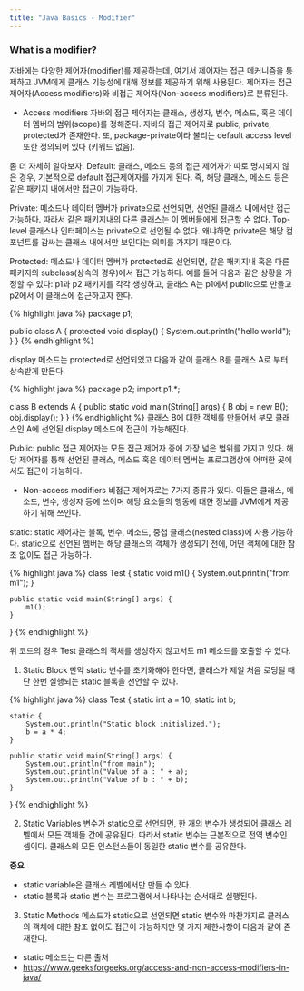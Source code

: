 ```yaml
---
title: "Java Basics - Modifier"
---
```


### What is a modifier?
자바에는 다양한 제어자(modifier)를 제공하는데, 여기서 제어자는 접근 메커니즘을 통제하고 JVM에게 클래스 기능성에 대해 정보를 제공하기 위해 사용된다.
제어자는 접근 제어자(Access modifiers)와 비접근 제어자(Non-access modifiers)로 분류된다.

- Access modifiers
자바의 접근 제어자는 클래스, 생성자, 변수, 메소드, 혹은 데이터 멤버의 범위(scope)를 정해준다.
자바의 접근 제어자로 public, private, protected가 존재한다. 또, package-private이라 불리는 default access level또한 정의되어 있다 (키워드 없음).

좀 더 자세히 알아보자.
Default: 클래스, 메소드 등의 접근 제어자가 따로 명시되지 않은 경우, 기본적으로 default 접근제어자를 가지게 된다. 즉, 해당 클래스, 메소드 등은 같은 패키지 내에서만 접근이 가능하다.

Private: 메소드나 데이터 멤버가 private으로 선언되면, 선언된 클래스 내에서만 접근 가능하다. 따라서 같은 패키지내의 다른 클래스는 이 멤버들에게 접근할 수 없다. Top-level 클래스나 인터페이스는 private으로 선언될 수 없다. 왜냐하면 private은 해당 컴포넌트를 감싸는 클래스 내에서만 보인다는 의미를 가지기 때문이다.

Protected: 메소드나 데이터 멤버가 protected로 선언되면, 같은 패키지내 혹은 다른 패키지의 subclass(상속의 경우)에서 접근 가능하다.
예를 들어 다음과 같은 상황을 가정할 수 있다: p1과 p2 패키지를 각각 생성하고, 클래스 A는 p1에서 public으로 만들고 p2에서 이 클래스에 접근하고자 한다.

{% highlight java %}
package p1;

public class A {
    protected void display() {
        System.out.println("hello world");
    }
}
{% endhighlight %}

display 메소드는 protected로 선언되었고 다음과 같이 클래스 B를 클래스 A로 부터 상속받게 만든다.

{% highlight java %}
package p2;
import p1.*;

class B extends A {
    public static void main(String[] args) {
        B obj = new B();
        obj.display();
    }
}
{% endhighlight %}
클래스 B에 대한 객체를 만들어서 부모 클래스인 A에 선언된 display 메소드에 접근이 가능해진다.

Public: public 접근 제어자는 모든 접근 제어자 중에 가장 넓은 범위를 가지고 있다. 해당 제어자를 통해 선언된 클래스, 메소드 혹은 데이터 멤버는 프로그램상에 어떠한 곳에서도 접근이 가능하다.

- Non-access modifiers
비접근 제어자로는 7가지 종류가 있다. 이들은 클래스, 메소드, 변수, 생성자 등에 쓰이며 해당 요소들의 행동에 대한 정보를 JVM에게 제공하기 위해 쓰인다.

static: static 제어자는 블록, 변수, 메소드, 중첩 클래스(nested class)에 사용 가능하다.
static으로 선언된 멤버는 해당 클래스의 객체가 생성되기 전에, 어떤 객체에 대한 참조 없이도 접근 가능하다.

{% highlight java %}
class Test {
    static void m1() {
        System.out.println("from m1");
    }

    public static void main(String[] args) {
        m1();
    }
}
{% endhighlight %}

위 코드의 경우 Test 클래스의 객체를 생성하지 않고서도 m1 메소드를 호출할 수 있다.

1) Static Block
만약 static 변수를 초기화해야 한다면, 클래스가 제일 처음 로딩될 때 단 한번 실행되는 static 블록을 선언할 수 있다. 

{% highlight java %}
class Test {
    static int a = 10;
    static int b;

    static {
        System.out.println("Static block initialized.");
        b = a * 4;
    }

    public static void main(String[] args) {
        System.out.println("from main");
        System.out.println("Value of a : " + a);
        System.out.println("Value of b : " + b);
    }
}
{% endhighlight %}

2) Static Variables
변수가 static으로 선언되면, 한 개의 변수가 생성되어 클래스 레벨에서 모든 객체들 간에 공유된다. 따라서 static 변수는 근본적으로 전역 변수인 셈이다. 클래스의 모든 인스턴스들이 동일한 static 변수를 공유한다.

**중요**
- static variable은 클래스 레벨에서만 만들 수 있다.
- static 블록과 static 변수는 프로그램에서 나타나는 순서대로 실행된다.

3) Static Methods
메소드가 static으로 선언되면 static 변수와 마찬가지로 클래스의 객체에 대한 참조 없이도 접근이 가능하지만 몇 가지 제한사항이 다음과 같이 존재한다.
- static 메소드는 다른 
출처
- https://www.geeksforgeeks.org/access-and-non-access-modifiers-in-java/